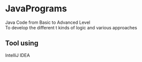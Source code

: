 # JavaPrograms
Java Code from Basic to Advanced Level<br>
To develop the different t kinds of logic and various approaches<br>

## Tool using
IntelliJ IDEA
